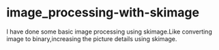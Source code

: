 # image_processing-with-skimage
I have done some basic image processing using skimage.Like converting image to binary,increasing the picture details using skimage.
